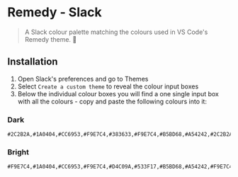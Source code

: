 # Remedy - Slack

> A Slack colour palette matching the colours used in VS Code's Remedy theme. 🎨

## Installation

1. Open Slack's preferences and go to Themes
1. Select `Create a custom theme` to reveal the colour input boxes
1. Below the individual colour boxes you will find a one single input box with all the colours - copy and paste the following colours into it:

### Dark

```text
#2C2B2A,#1A0404,#CC6953,#F9E7C4,#383633,#F9E7C4,#B5BD68,#A54242,#2C2B2A,#F9E7C4
```

### Bright

```text
#F9E7C4,#1A0404,#CC6953,#F9E7C4,#D4C09A,#533F17,#B5BD68,#A54242,#F9E7C4,#533F17
```
